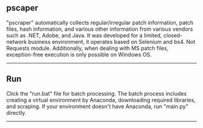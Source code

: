 ## pscaper
"pscraper" automatically collects regular/irregular patch information, patch files, hash information, and various other information from various vendors such as .NET, Adobe, and Java.
It was developed for a limited, closed-network business environment, it operates based on Selenium and bs4. Not Requests module.
Additionally, when dealing with MS patch files, exception-free execution is only possible on Windows OS.

---

## Run
Click the "run.bat" file for batch processing.
The batch process includes creating a virtual environment by Anaconda, downloading required libraries, and scraping.
If your environment doesn't have Anaconda, run "main.py" directly.

---


